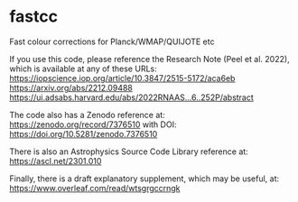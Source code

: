 # fastcc
Fast colour corrections for Planck/WMAP/QUIJOTE etc

If you use this code, please reference the Research Note (Peel et al. 2022), which is available at any of these URLs:
https://iopscience.iop.org/article/10.3847/2515-5172/aca6eb
https://arxiv.org/abs/2212.09488
https://ui.adsabs.harvard.edu/abs/2022RNAAS...6..252P/abstract

The code also has a Zenodo reference at:
https://zenodo.org/record/7376510
with DOI:
https://doi.org/10.5281/zenodo.7376510

There is also an Astrophysics Source Code Library reference at:
https://ascl.net/2301.010

Finally, there is a draft explanatory supplement, which may be useful, at:
https://www.overleaf.com/read/wtsgrgccrngk
